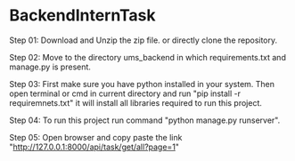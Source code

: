 # BackendInternTask

Step 01: Download and Unzip the zip file. or directly clone the repository.

Step 02: Move to the directory ums_backend in which requirements.txt and manage.py is present.

Step 03: First make sure you have python installed in your system. Then open terminal or cmd in current directory and run "pip install -r requiremnets.txt" it will install all libraries required to run this project.

Step 04: To run this project run command "python manage.py runserver".

Step 05: Open browser and copy paste the link "http://127.0.0.1:8000/api/task/get/all?page=1"



